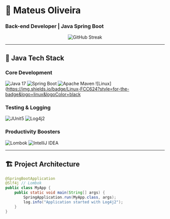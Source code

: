 # 🚀 Mateus Oliveira 
### **Back-end Developer | Java Spring Boot**

<div align="center">
  <img src="https://github-readme-streak-stats.herokuapp.com/?user=mateusdev26&theme=dark&hide_border=true" alt="GitHub Streak"/>
</div>

---

## 🧰 **Java Tech Stack**
### **Core Development**
![Java 17](https://img.shields.io/badge/Java-ED8B00?style=for-the-badge&logo=openjdk&logoColor=white)
![Spring Boot](https://img.shields.io/badge/Spring_Boot-6DB33F?style=for-the-badge&logo=spring-boot&logoColor=white)
![Apache Maven](https://img.shields.io/badge/Maven-C71A36?style=for-the-badge&logo=apache-maven&logoColor=white)
![Linux](https://img.shields.io/badge/Linux-FCC624?style=for-the-badge&logo=linux&logoColor=black

### **Testing & Logging**
![JUnit5](https://img.shields.io/badge/JUnit5-25A162?style=for-the-badge&logo=junit5&logoColor=white)
![Log4j2](https://img.shields.io/badge/Log4j2-1F4F35?style=for-the-badge)

### **Productivity Boosters**
![Lombok](https://img.shields.io/badge/Lombok-5C0D12?style=for-the-badge)
![IntelliJ IDEA](https://img.shields.io/badge/IntelliJ_IDEA-000000?style=for-the-badge&logo=intellij-idea&logoColor=white)

---

## 🏗️ **Project Architecture**
```java
@SpringBootApplication
@Slf4j // Lombok
public class MyApp {
    public static void main(String[] args) {
        SpringApplication.run(MyApp.class, args);
        log.info("Application started with Log4j2");
    }
}